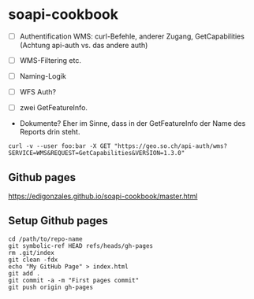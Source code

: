 # soapi-cookbook


- [ ] Authentification WMS: curl-Befehle, anderer Zugang, GetCapabilities (Achtung api-auth vs. das andere auth)
- [ ] WMS-Filtering etc.
- [ ] Naming-Logik

- [ ] WFS Auth?
- [ ] zwei GetFeatureInfo.

- Dokumente? Eher im Sinne, dass in der GetFeatureInfo der Name des Reports drin steht.



```
curl -v --user foo:bar -X GET "https://geo.so.ch/api-auth/wms?SERVICE=WMS&REQUEST=GetCapabilities&VERSION=1.3.0"
```

## Github pages

https://edigonzales.github.io/soapi-cookbook/master.html

## Setup Github pages

```
cd /path/to/repo-name
git symbolic-ref HEAD refs/heads/gh-pages
rm .git/index
git clean -fdx
echo "My GitHub Page" > index.html
git add .
git commit -a -m "First pages commit"
git push origin gh-pages
```

